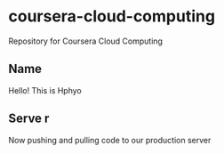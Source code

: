 # coursera-cloud-computing
Repository for Coursera Cloud Computing

## Name
Hello! This is Hphyo

## Serve r

Now pushing and pulling code to our production server